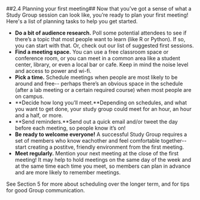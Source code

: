 ##2.4 Planning your first meeting##
Now that you’ve got a sense of what a Study Group session can look like, you’re ready to plan your first meeting! Here's a list of planning tasks to help you get started.

* **Do a bit of audience research.** Poll some potential attendees to see if there’s a topic that most people want to learn (like R or Python). If so, you can start with that. Or, check out our list of suggested first sessions. 
* **Find a meeting space.** You can use a free classroom space or conference room, or you can meet in a common area like a student center, library, or even a local bar or cafe. Keep in mind the noise level and access to power and wi-fi. 
* **Pick a time.** Schedule meetings when people are most likely to be around and free-- perhaps there’s an obvious space in the schedule (after a lab meeting or a certain required course) when most people are on campus. 
* **Decide how long you’ll meet.**Depending on schedules, and what you want to get done, your study group could meet for an hour, an hour and a half, or more. 
* **Send reminders.**Send out a quick email and/or tweet the day before each meeting, so people know it’s on!
* **Be ready to welcome everyone!** A successful Study Group requires a set of members who know eachother and feel comfortable together-- start creating a postitve, friendly environment from the first meeting.  
* **Meet regularly.** Mention your next meeting at the close of the first meeting! It may help to hold meetings on the same day of the week and at the same time each time you meet, so members can plan in advance and are more likely to remember meetings.

See Section 5 for more about scheduling over the longer term, and for tips for good Group communication.
